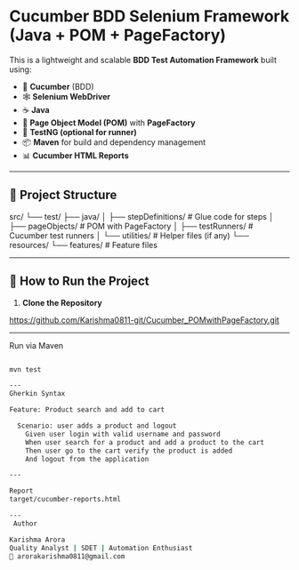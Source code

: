 # Cucumber BDD Selenium Framework (Java + POM + PageFactory)

This is a lightweight and scalable **BDD Test Automation Framework** built using:

- 🐍 **Cucumber** (BDD)
- 🕸️ **Selenium WebDriver**
- ☕ **Java**
- 🧱 **Page Object Model (POM)** with **PageFactory**
- 🧪 **TestNG (optional for runner)**
- 📦 **Maven** for build and dependency management
- 📊 **Cucumber HTML Reports**

---

## 📁 Project Structure

src/
└── test/
├── java/
│ ├── stepDefinitions/ # Glue code for steps
│ ├── pageObjects/ # POM with PageFactory
│ ├── testRunners/ # Cucumber test runners
│ └── utilities/ # Helper files (if any)
└── resources/
└── features/ # Feature files

---

## 🚀 How to Run the Project

1. **Clone the Repository**

https://github.com/Karishma0811-git/Cucumber_POMwithPageFactory.git

----

Run via Maven

```bash

mvn test

---
Gherkin Syntax

Feature: Product search and add to cart

  Scenario: user adds a product and logout
    Given user login with valid username and password
    When user search for a product and add a product to the cart
    Then user go to the cart verify the product is added
    And logout from the application

---

Report
target/cucumber-reports.html

---
 Author

Karishma Arora
Quality Analyst | SDET | Automation Enthusiast
📧 arorakarishma0811@gmail.com


